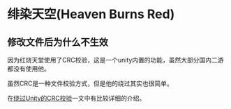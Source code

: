 # 绯染天空(Heaven Burns Red)

## 修改文件后为什么不生效

因为红烧天堂使用了CRC校验，这是一个unity内置的功能，虽然大部分国内二游都没有使用他。

虽然CRC是一种文件校验方式，但是他的绕过其实也很简单。

在[绕过Unity的CRC校验](https://blog.axix.top/index.php/2024/04/25/107/)一文中有比较详细的介绍。
